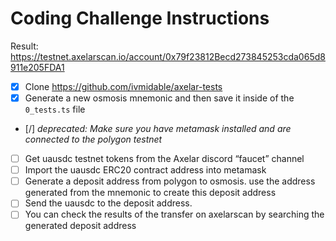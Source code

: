 # Coding Challenge Instructions

Result: https://testnet.axelarscan.io/account/0x79f23812Becd273845253cda065d8911e205FDA1

- [x] Clone https://github.com/ivmidable/axelar-tests
- [x] Generate a new osmosis mnemonic and then save it inside of the `0_tests.ts` file
- [/] _deprecated: Make sure you have metamask installed and are connected to the polygon testnet_
- [ ] Get uausdc testnet tokens from the Axelar discord “faucet” channel
- [ ] Import the uausdc ERC20 contract address into metamask
- [ ] Generate a deposit address from polygon to osmosis. use the address generated from the mnemonic to create this deposit address
- [ ] Send the uausdc to the deposit address.
- [ ] You can check the results of the transfer on axelarscan by searching the generated deposit address
